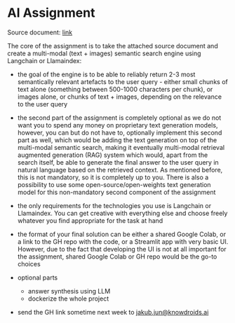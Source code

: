 # AI Assignment

Source document: [link](https://arxiv.org/pdf/2307.06435.pdf)

The core of the assignment is to take the attached source document and create a multi-modal (text + images) semantic search engine using Langchain or Llamaindex:

- the goal of the engine is to be able to reliably return 2-3 most semantically relevant artefacts to the user query - either small chunks of text alone (something between 500-1000 characters per chunk), or images alone, or chunks of text + images, depending on the relevance to the user query

- the second part of the assignment is completely optional as we do not want you to spend any money on proprietary text generation models, however, you can but do not have to, optionally implement this second part as well, which would be adding the text generation on top of the multi-modal semantic search, making it eventually multi-modal retrieval augmented generation (RAG) system which would, apart from the search itself, be able to generate the final answer to the user query in natural language based on the retrieved context. As mentioned before, this is not mandatory, so it is completely up to you. There is also a possibility to use some open-source/open-weights text generation model for this non-mandatory second component of the assignment

- the only requirements for the technologies you use is Langchain or Llamaindex. You can get creative with everything else and choose freely whatever you find appropriate for the task at hand

- the format of your final solution can be either a shared Google Colab, or a link to the GH repo with the code, or a Streamlit app with very basic UI. However, due to the fact that developing the UI is not at all important for the assignment, shared Google Colab or GH repo would be the go-to choices

- optional parts
  - answer synthesis using LLM
  - dockerize the whole project

- send the GH link sometime next week to jakub.jun@knowdroids.ai
